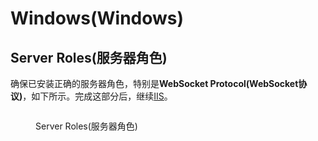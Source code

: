 # Windows(Windows)

## Server Roles(服务器角色)

确保已安装正确的服务器角色，特别是**WebSocket Protocol(WebSocket协议)**，如下所示。完成这部分后，继续[IIS](iis.md)。

<figure><img src="../../../../../.gitbook/assets/image.png" alt=""><figcaption><p>Server Roles(服务器角色)</p></figcaption></figure>
